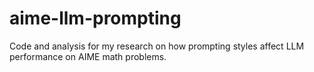 # aime-llm-prompting
Code and analysis for my research on how prompting styles affect LLM performance on AIME math problems.

